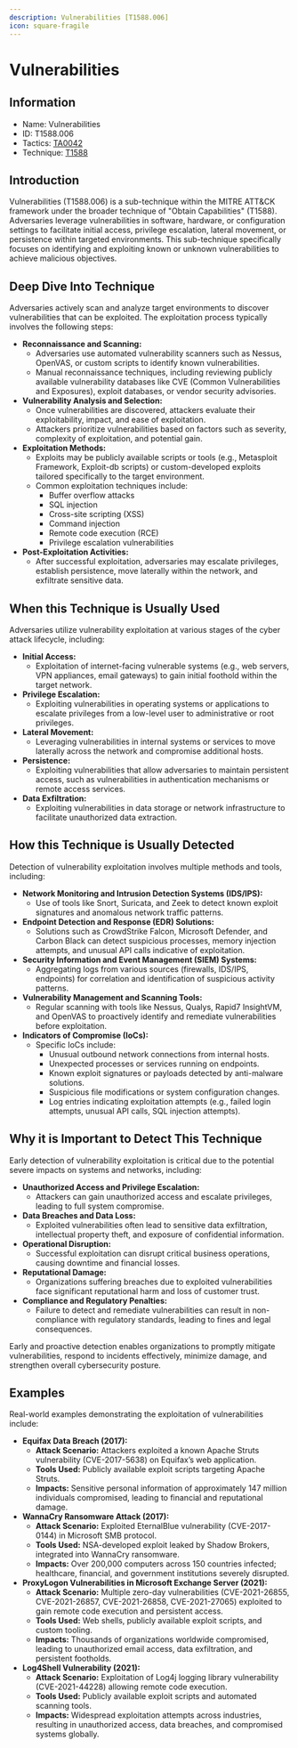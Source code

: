 ```yaml
---
description: Vulnerabilities [T1588.006]
icon: square-fragile
---
```


# Vulnerabilities

## Information

* Name: Vulnerabilities
* ID: T1588.006
* Tactics: [TA0042](../)
* Technique: [T1588](./)

## Introduction

Vulnerabilities (T1588.006) is a sub-technique within the MITRE ATT\&CK framework under the broader technique of "Obtain Capabilities" (T1588). Adversaries leverage vulnerabilities in software, hardware, or configuration settings to facilitate initial access, privilege escalation, lateral movement, or persistence within targeted environments. This sub-technique specifically focuses on identifying and exploiting known or unknown vulnerabilities to achieve malicious objectives.

## Deep Dive Into Technique

Adversaries actively scan and analyze target environments to discover vulnerabilities that can be exploited. The exploitation process typically involves the following steps:

* **Reconnaissance and Scanning:**
  * Adversaries use automated vulnerability scanners such as Nessus, OpenVAS, or custom scripts to identify known vulnerabilities.
  * Manual reconnaissance techniques, including reviewing publicly available vulnerability databases like CVE (Common Vulnerabilities and Exposures), exploit databases, or vendor security advisories.
* **Vulnerability Analysis and Selection:**
  * Once vulnerabilities are discovered, attackers evaluate their exploitability, impact, and ease of exploitation.
  * Attackers prioritize vulnerabilities based on factors such as severity, complexity of exploitation, and potential gain.
* **Exploitation Methods:**
  * Exploits may be publicly available scripts or tools (e.g., Metasploit Framework, Exploit-db scripts) or custom-developed exploits tailored specifically to the target environment.
  * Common exploitation techniques include:
    * Buffer overflow attacks
    * SQL injection
    * Cross-site scripting (XSS)
    * Command injection
    * Remote code execution (RCE)
    * Privilege escalation vulnerabilities
* **Post-Exploitation Activities:**
  * After successful exploitation, adversaries may escalate privileges, establish persistence, move laterally within the network, and exfiltrate sensitive data.

## When this Technique is Usually Used

Adversaries utilize vulnerability exploitation at various stages of the cyber attack lifecycle, including:

* **Initial Access:**
  * Exploitation of internet-facing vulnerable systems (e.g., web servers, VPN appliances, email gateways) to gain initial foothold within the target network.
* **Privilege Escalation:**
  * Exploiting vulnerabilities in operating systems or applications to escalate privileges from a low-level user to administrative or root privileges.
* **Lateral Movement:**
  * Leveraging vulnerabilities in internal systems or services to move laterally across the network and compromise additional hosts.
* **Persistence:**
  * Exploiting vulnerabilities that allow adversaries to maintain persistent access, such as vulnerabilities in authentication mechanisms or remote access services.
* **Data Exfiltration:**
  * Exploiting vulnerabilities in data storage or network infrastructure to facilitate unauthorized data extraction.

## How this Technique is Usually Detected

Detection of vulnerability exploitation involves multiple methods and tools, including:

* **Network Monitoring and Intrusion Detection Systems (IDS/IPS):**
  * Use of tools like Snort, Suricata, and Zeek to detect known exploit signatures and anomalous network traffic patterns.
* **Endpoint Detection and Response (EDR) Solutions:**
  * Solutions such as CrowdStrike Falcon, Microsoft Defender, and Carbon Black can detect suspicious processes, memory injection attempts, and unusual API calls indicative of exploitation.
* **Security Information and Event Management (SIEM) Systems:**
  * Aggregating logs from various sources (firewalls, IDS/IPS, endpoints) for correlation and identification of suspicious activity patterns.
* **Vulnerability Management and Scanning Tools:**
  * Regular scanning with tools like Nessus, Qualys, Rapid7 InsightVM, and OpenVAS to proactively identify and remediate vulnerabilities before exploitation.
* **Indicators of Compromise (IoCs):**
  * Specific IoCs include:
    * Unusual outbound network connections from internal hosts.
    * Unexpected processes or services running on endpoints.
    * Known exploit signatures or payloads detected by anti-malware solutions.
    * Suspicious file modifications or system configuration changes.
    * Log entries indicating exploitation attempts (e.g., failed login attempts, unusual API calls, SQL injection attempts).

## Why it is Important to Detect This Technique

Early detection of vulnerability exploitation is critical due to the potential severe impacts on systems and networks, including:

* **Unauthorized Access and Privilege Escalation:**
  * Attackers can gain unauthorized access and escalate privileges, leading to full system compromise.
* **Data Breaches and Data Loss:**
  * Exploited vulnerabilities often lead to sensitive data exfiltration, intellectual property theft, and exposure of confidential information.
* **Operational Disruption:**
  * Successful exploitation can disrupt critical business operations, causing downtime and financial losses.
* **Reputational Damage:**
  * Organizations suffering breaches due to exploited vulnerabilities face significant reputational harm and loss of customer trust.
* **Compliance and Regulatory Penalties:**
  * Failure to detect and remediate vulnerabilities can result in non-compliance with regulatory standards, leading to fines and legal consequences.

Early and proactive detection enables organizations to promptly mitigate vulnerabilities, respond to incidents effectively, minimize damage, and strengthen overall cybersecurity posture.

## Examples

Real-world examples demonstrating the exploitation of vulnerabilities include:

* **Equifax Data Breach (2017):**
  * **Attack Scenario:** Attackers exploited a known Apache Struts vulnerability (CVE-2017-5638) on Equifax’s web application.
  * **Tools Used:** Publicly available exploit scripts targeting Apache Struts.
  * **Impacts:** Sensitive personal information of approximately 147 million individuals compromised, leading to financial and reputational damage.
* **WannaCry Ransomware Attack (2017):**
  * **Attack Scenario:** Exploited EternalBlue vulnerability (CVE-2017-0144) in Microsoft SMB protocol.
  * **Tools Used:** NSA-developed exploit leaked by Shadow Brokers, integrated into WannaCry ransomware.
  * **Impacts:** Over 200,000 computers across 150 countries infected; healthcare, financial, and government institutions severely disrupted.
* **ProxyLogon Vulnerabilities in Microsoft Exchange Server (2021):**
  * **Attack Scenario:** Multiple zero-day vulnerabilities (CVE-2021-26855, CVE-2021-26857, CVE-2021-26858, CVE-2021-27065) exploited to gain remote code execution and persistent access.
  * **Tools Used:** Web shells, publicly available exploit scripts, and custom tooling.
  * **Impacts:** Thousands of organizations worldwide compromised, leading to unauthorized email access, data exfiltration, and persistent footholds.
* **Log4Shell Vulnerability (2021):**
  * **Attack Scenario:** Exploitation of Log4j logging library vulnerability (CVE-2021-44228) allowing remote code execution.
  * **Tools Used:** Publicly available exploit scripts and automated scanning tools.
  * **Impacts:** Widespread exploitation attempts across industries, resulting in unauthorized access, data breaches, and compromised systems globally.
